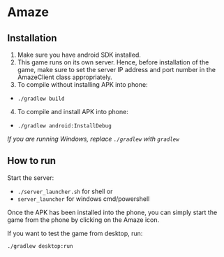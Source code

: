 # Amaze

## Installation

1. Make sure you have android SDK installed. 
2. This game runs on its own server. Hence, before installation of the game,
   make sure to set the server IP address and port number in the AmazeClient
   class appropriately.
3. To compile without installing APK into phone:
 * `./gradlew build`
4. To compile and install APK into phone:
 * `./gradlew android:InstallDebug`

_If you are running Windows, replace `./gradlew` with `gradlew`_

## How to run

Start the server:
* `./server_launcher.sh` for shell or
* `server_launcher` for windows cmd/powershell

Once the APK has been installed into the phone, you can simply start the game
from the phone by clicking on the Amaze icon.

If you want to test the game from desktop, run:

`./gradlew desktop:run`
